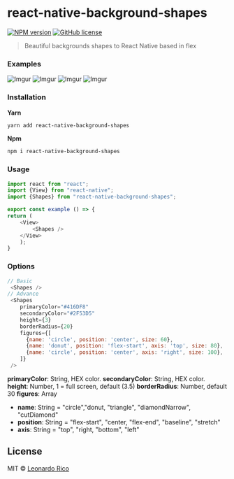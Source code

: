 
# react-native-background-shapes

[![NPM version](https://badge.fury.io/js/react-native-backgroud-shapes.svg)](https://npmjs.org/package/react-native-backgroud-shapes) [![GitHub license](https://img.shields.io/badge/license-MIT-brightgreen.svg?style=flat-square)](https://raw.githubusercontent.com/kevoj/react-native-backgroud-shapes/master/LICENSE)

> Beautiful backgrounds shapes to React Native based in flex

### Examples
![Imgur](https://imgur.com/Dzkd0zB.jpg)
![Imgur](https://imgur.com/i7YfOxK.jpg)
![Imgur](https://imgur.com/m2f78nl.jpg)
![Imgur](https://imgur.com/dNwUJV2.jpg)

### Installation
**Yarn**
```bash
yarn add react-native-background-shapes
```
**Npm**
```bash
npm i react-native-background-shapes
```
### Usage
```javascript
import react from "react";
import {View} from "react-native";
import {Shapes} from "react-native-background-shapes";

export const example () => {
return (
    <View>
        <Shapes />
    </View>
    );
}
```
### Options

```javascript
// Basic
 <Shapes />
// Advance
 <Shapes 
    primaryColor="#416DF8"
    secondaryColor="#2F53D5"
    height={3}
    borderRadius={20}
    figures={[
      {name: 'circle', position: 'center', size: 60},
      {name: 'donut', position: 'flex-start', axis: 'top', size: 80},
      {name: 'circle', position: 'center', axis: 'right', size: 100},
    ]}
 />
```
**primaryColor**: String, HEX color.
**secondaryColor**: String, HEX color.
**height**: Number, 1 = full screen, default (3.5)
**borderRadius**: Number, default 30
**figures**: Array
* **name**: String = "circle","donut, "triangle", "diamondNarrow", "cutDiamond"
* **position**: String = "flex-start", "center, "flex-end", "baseline", "stretch"
* **axis**: String = "top", "right, "bottom", "left"

## License

MIT © [Leonardo Rico](https://github.com/kevoj/react-native-background-shapes/blob/master/LICENSE)